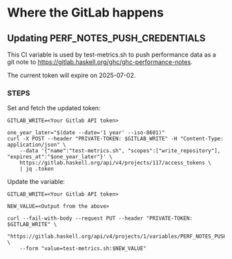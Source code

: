 # Where the GitLab happens


## Updating PERF_NOTES_PUSH_CREDENTIALS

This CI variable is used by test-metrics.sh to push performance data as a git
note to https://gitlab.haskell.org/ghc/ghc-performance-notes.

The current token will expire on 2025-07-02.

### STEPS

Set and fetch the updated token:

```
GITLAB_WRITE=<Your Gitlab API token>

one_year_later="$(date --date='1 year' --iso-8601)"
curl -X POST --header "PRIVATE-TOKEN: $GITLAB_WRITE" -H "Content-Type: application/json" \
    --data '{"name":"test-metrics.sh", "scopes":["write_repository"], "expires_at":"$one_year_later"}' \
    https://gitlab.haskell.org/api/v4/projects/117/access_tokens \
    | jq .token
```

Update the variable:

```
GITLAB_WRITE=<Your Gitlab API token>

NEW_VALUE=<Output from the above>

curl --fail-with-body --request PUT --header "PRIVATE-TOKEN: $GITLAB_WRITE" \
    "https://gitlab.haskell.org/api/v4/projects/1/variables/PERF_NOTES_PUSH_CREDENTIALS" \
    --form "value=test-metrics.sh:$NEW_VALUE"

```
